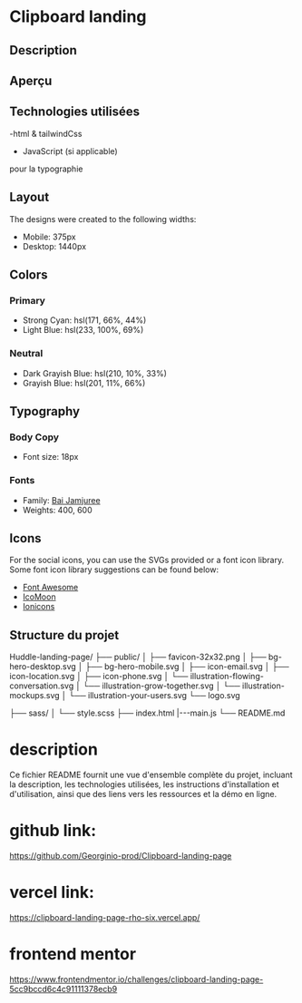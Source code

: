 # Clipboard landing

## Description


## Aperçu



## Technologies utilisées

-html & tailwindCss
- JavaScript (si applicable)

 pour la typographie

## Layout

The designs were created to the following widths:

- Mobile: 375px
- Desktop: 1440px

## Colors

### Primary

- Strong Cyan: hsl(171, 66%, 44%)
- Light Blue: hsl(233, 100%, 69%)

### Neutral

- Dark Grayish Blue: hsl(210, 10%, 33%)
- Grayish Blue: hsl(201, 11%, 66%)

## Typography

### Body Copy

- Font size: 18px

### Fonts

- Family: [Bai Jamjuree](https://fonts.google.com/specimen/Bai+Jamjuree)
- Weights: 400, 600

## Icons

For the social icons, you can use the SVGs provided or a font icon library. Some font icon library suggestions can be found below:

- [Font Awesome](https://fontawesome.com)
- [IcoMoon](https://icomoon.io)
- [Ionicons](https://ionicons.com)
## Structure du projet

Huddle-landing-page/
├── public/
│ ├── favicon-32x32.png
│ ├── bg-hero-desktop.svg
│ ├── bg-hero-mobile.svg
│ ├── icon-email.svg
│ ├── icon-location.svg
│ ├── icon-phone.svg
│ └── illustration-flowing-conversation.svg
│ └── illustration-grow-together.svg
│ └── illustration-mockups.svg
│ └── illustration-your-users.svg
  └── logo.svg

├── sass/
│ └── style.scss
├── index.html
|---main.js
└── README.md

# description
Ce fichier README fournit une vue d'ensemble complète du projet, incluant la description, les technologies utilisées, les instructions d'installation et d'utilisation, ainsi que des liens vers les ressources et la démo en ligne.



# github link: 
https://github.com/Georginio-prod/Clipboard-landing-page

# vercel link:
https://clipboard-landing-page-rho-six.vercel.app/

# frontend mentor 
https://www.frontendmentor.io/challenges/clipboard-landing-page-5cc9bccd6c4c91111378ecb9